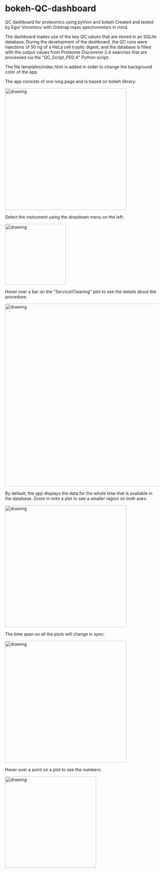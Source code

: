 # bokeh-QC-dashboard
QC dashboard for proteomics using python and bokeh Created and tested by Egor Vorontsov with Orbitrap mass spectrometers in mind.

The dashboard makes use of the key QC values that are stored in an SQLite database. During the development of the dashboard, the QC runs were injections of 50 ng of a HeLa cell tryptic digest, and the database is filled with the output values from Proteome Discoverer 2.4 searches that are processed via the "QC_Script_PD2.4" Python script.

The file templates/index.html is added in order to change the background color of the app.

The app consists of one long page and is based on bokeh library:

<img src="https://github.com/dev-ev/bokehQCDashboard/blob/main/screenshots/bokehQC_screenshot_1.PNG" alt="drawing" width="400"/>

Select the instrument using the dropdown menu on the left:

<img src="https://github.com/dev-ev/bokehQCDashboard/blob/main/screenshots/bokehQC_screenshot_2.PNG" alt="drawing" width="200"/>


Hover over a bar on the "Service/Cleaning" plot to see the details about the procedure:

<img src="https://github.com/dev-ev/bokehQCDashboard/blob/main/screenshots/bokehQC_screenshot_3.PNG" alt="drawing" width="600"/>

By default, the app displays the data for the whole time that is available in the database. Zoom in onto a plot to see a smaller region on both axes:

<img src="https://github.com/dev-ev/bokehQCDashboard/blob/main/screenshots/bokehQC_screenshot_4.PNG" alt="drawing" width="400"/>

The time span on all the plots will change in sync:

<img src="https://github.com/dev-ev/bokehQCDashboard/blob/main/screenshots/bokehQC_screenshot_5.PNG" alt="drawing" width="400"/>

Hover over a point on a plot to see the numbers:

<img src="https://github.com/dev-ev/bokehQCDashboard/blob/main/screenshots/bokehQC_screenshot_6.PNG" alt="drawing" width="300"/>


